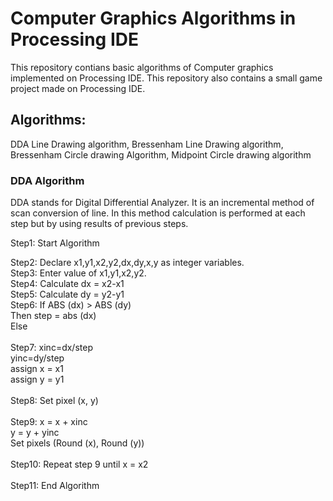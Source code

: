 # Computer Graphics Algorithms in Processing IDE
This repository contians basic algorithms of Computer graphics implemented on Processing IDE. 
This repository also contains a small game project made on Processing IDE.

## Algorithms:
DDA Line Drawing algorithm, 
Bressenham Line Drawing algorithm, Bressenham Circle drawing Algorithm, Midpoint Circle drawing algorithm

### DDA Algorithm
DDA stands for Digital Differential Analyzer. It is an incremental method of scan conversion of line. In this method calculation is performed at each step but by using results of previous steps. <br>

Step1: Start Algorithm<br>

Step2: Declare x1,y1,x2,y2,dx,dy,x,y as integer variables.
<br>
Step3: Enter value of x1,y1,x2,y2.
<br>
Step4: Calculate dx = x2-x1
<br>
Step5: Calculate dy = y2-y1
<br>
Step6: If ABS (dx) > ABS (dy)<br>
            Then step = abs (dx)<br>
            Else<br>
<br>
Step7: xinc=dx/step<br>
            yinc=dy/step<br>
            assign x = x1<br>
            assign y = y1<br>
<br>
Step8: Set pixel (x, y)<br>
<br>
Step9: x = x + xinc<br>
            y = y + yinc<br>
            Set pixels (Round (x), Round (y))<br>
<br>
Step10: Repeat step 9 until x = x2<br>
<br>
Step11: End Algorithm<br>
